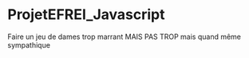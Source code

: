 # ProjetEFREI_Javascript
Faire un jeu de dames trop marrant MAIS PAS TROP mais quand même sympathique
